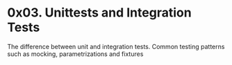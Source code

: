 # 0x03. Unittests and Integration Tests
The difference between unit and integration tests.
Common testing patterns such as mocking, parametrizations and fixtures
